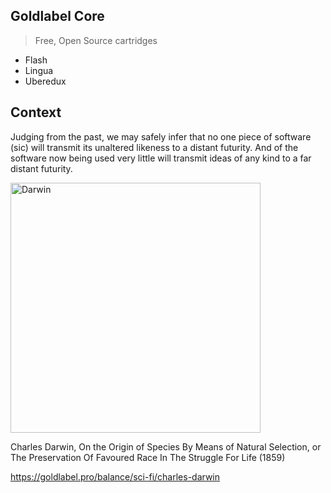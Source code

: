 ## Goldlabel Core

> Free, Open Source cartridges

- Flash
- Lingua
- Uberedux

## Context

Judging from the past, we may safely infer that no one piece of software (sic) will transmit its unaltered likeness to a distant futurity. And of the software now being used very little will transmit ideas of any kind to a far distant futurity.

<img src="https://goldlabel.pro/jpg/photos/darwin.jpg" alt="Darwin" width="400"/>

Charles Darwin, On the Origin of Species By Means of Natural Selection, or The Preservation Of Favoured Race In The Struggle For Life (1859)

https://goldlabel.pro/balance/sci-fi/charles-darwin

